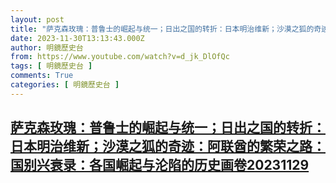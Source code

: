 ```yaml
---
layout: post
title: "萨克森玫瑰：普鲁士的崛起与统一；日出之国的转折：日本明治维新；沙漠之狐的奇迹：阿联酋的繁荣之路：国别兴衰录：各国崛起与沦陷的历史画卷20231129"
date: 2023-11-30T13:13:43.000Z
author: 明鏡歷史台
from: https://www.youtube.com/watch?v=d_jk_DlOfQc
tags: [ 明鏡歷史台 ]
comments: True
categories: [ 明鏡歷史台 ]
---
```

<!--1701350023000-->
[萨克森玫瑰：普鲁士的崛起与统一；日出之国的转折：日本明治维新；沙漠之狐的奇迹：阿联酋的繁荣之路：国别兴衰录：各国崛起与沦陷的历史画卷20231129](https://www.youtube.com/watch?v=d_jk_DlOfQc)
------

<div>

</div>
